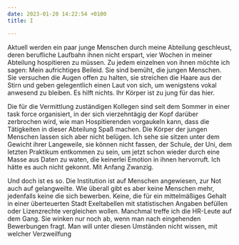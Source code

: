```yaml
---
date: 2023-01-20 14:22:54 +0100
title: I

---
```

Aktuell werden ein paar junge Menschen durch meine Abteilung geschleust, deren berufliche Laufbahn ihnen nicht erspart, vier Wochen in meiner Abteilung hospitieren zu müssen. Zu jedem einzelnen von ihnen möchte ich sagen: Mein aufrichtiges Beileid. Sie sind bemüht, die jungen Menschen. Sie versuchen die Augen offen zu halten, sie streichen die Haare aus der Stirn und geben gelegentlich einen Laut von sich, um wenigstens vokal anwesend zu bleiben. Es hilft nichts. Ihr Körper ist zu jung für das hier.

Die für die Vermittlung zuständigen Kollegen sind seit dem Sommer in einer task force organisiert, in der sich vierzehntägig der Kopf darüber zerbrochen wird, wie man Hospitierenden vorgaukeln kann, dass die Tätigkeiten in dieser Abteilung Spaß machen. Die Körper der jungen Menschen lassen sich aber nicht belügen. Ich sehe sie sitzen unter dem Gewicht ihrer Langeweile, sie können nicht fassen, der Schule, der Uni, dem letzten Praktikum entkommen zu sein, um jetzt schon wieder durch eine Masse aus Daten zu waten, die keinerlei Emotion in ihnen hervorruft. Ich hätte es auch nicht gekonnt. Mit Anfang Zwanzig.

Und doch ist es so. Die Institution ist auf Menschen angewiesen, zur Not auch auf gelangweilte. Wie überall gibt es aber keine Menschen mehr, jedenfalls keine die sich bewerben. Keine, die für ein mittelmäßiges Gehalt in einer überteuerten Stadt Exeltabellen mit statistischen Angaben befüllen oder Lizenzrechte vergleichen wollen. Manchmal treffe ich die HR-Leute auf dem Gang. Sie winken nur noch ab, wenn man nach eingehenden Bewerbungen fragt. Man will unter diesen Umständen nicht wissen, mit welcher Verzweilfung 
